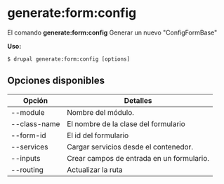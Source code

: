 # generate:form:config
El comando **generate:form:config** Generar un nuevo "ConfigFormBase"

**Uso:**
```
$ drupal generate:form:config [options] 
```

## Opciones disponibles
Opción | Detalles
-------|-------------
--module | Nombre del módulo.
--class-name | El nombre de la clase del formulario
--form-id | El id del formulario
--services | Cargar servicios desde el contenedor.
--inputs | Crear campos de entrada en un formulario.
--routing | Actualizar la ruta
